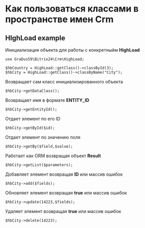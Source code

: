 # Как пользоваться классами в пространстве имен Crm

## HIghLoad example

Инициализация объекта для работы с конкретныйм **HighLoad**
```
use GraDus59\Bitrix24\Crm\HighLoad;

$hbCountry = HighLoad::getClass()->classById(3);
$hbCity = HighLoad::getClass()->classByName("City");
```
Возвращает сам класс инициализированного объекта
```
$hbCity->getDataClass();
```

Возвращает имя в формате **ENTITY_ID**
```
$hbCity->getEntityId();
```

Отдает элемент по его ID
```
$hbCity->getById($id);
```

Отдает элемент по значению поля
```
$hbCity->getBy($field,$value);
```

Работает как ORM возвращая объект **Result**
```
$hbCity->getList($parameters);
```

Добавляет элемент возвращая **ID** или массив ошибок
```
$hbCity->add($fields);
```

Обновляет элемент возвращая **true** или массив ошибок
```
$hbCity->update(14223,$fields);
```

Удаляет элемент возвращая **true** или массив ошибок
```
$hbCity->delete(14223);
```

